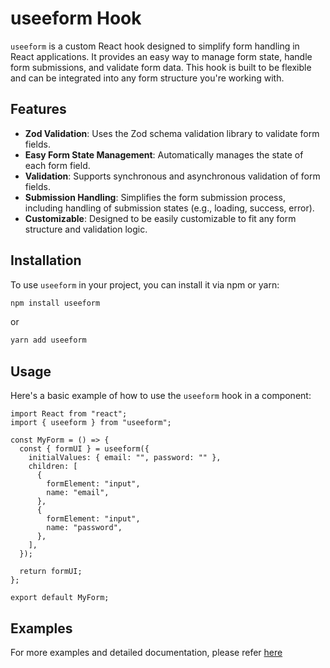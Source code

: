 # useeform Hook

`useeform` is a custom React hook designed to simplify form handling in React applications. It provides an easy way to manage form state, handle form submissions, and validate form data. This hook is built to be flexible and can be integrated into any form structure you're working with.

## Features

- **Zod Validation**: Uses the Zod schema validation library to validate form fields.
- **Easy Form State Management**: Automatically manages the state of each form field.
- **Validation**: Supports synchronous and asynchronous validation of form fields.
- **Submission Handling**: Simplifies the form submission process, including handling of submission states (e.g., loading, success, error).
- **Customizable**: Designed to be easily customizable to fit any form structure and validation logic.

## Installation

To use `useeform` in your project, you can install it via npm or yarn:

```bash
npm install useeform
```

or

```bash
yarn add useeform
```

## Usage

Here's a basic example of how to use the `useeform` hook in a component:

```tsx
import React from "react";
import { useeform } from "useeform";

const MyForm = () => {
  const { formUI } = useeform({
    initialValues: { email: "", password: "" },
    children: [
      {
        formElement: "input",
        name: "email",
      },
      {
        formElement: "input",
        name: "password",
      },
    ],
  });

  return formUI;
};

export default MyForm;
```

## Examples

For more examples and detailed documentation, please refer [here](./examples)